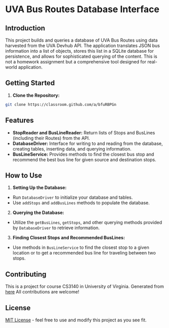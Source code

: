 # UVA Bus Routes Database Interface

## Introduction
This project builds and queries a database of UVA Bus Routes using data harvested from the UVA Devhub API. The application translates JSON bus information into a list of objects, stores this list in a SQLite database for persistence, and allows for sophisticated querying of the content. This is not a homework assignment but a comprehensive tool designed for real-world application.

## Getting Started
1. **Clone the Repository:**
```Bash
git clone https://classroom.github.com/a/bfuRBPGn
```
## Features
- **StopReader and BusLineReader:** Return lists of Stops and BusLines (including their Routes) from the API.
- **DatabaseDriver:** Interface for writing to and reading from the database, creating tables, inserting data, and querying information.
- **BusLineService:** Provides methods to find the closest bus stop and recommend the best bus line for given source and destination stops.

## How to Use
1. **Setting Up the Database:**
- Run `DatabaseDriver` to initialize your database and tables.
- Use `addStops` and `addBusLines` methods to populate the database.

2. **Querying the Database:**
- Utilize the `getBusLines`, `getStops`, and other querying methods provided by `DatabaseDriver` to retrieve information.

3. **Finding Closest Stops and Recommended BusLines:**
- Use methods in `BusLineService` to find the closest stop to a given location or to get a recommended bus line for traveling between two stops.

## Contributing
This is a project for course CS3140 in University of Virginia. 
Generated from [here](https://github.com/cs-3140-fa23/hw5-starter-repo)
All contributions are welcome!

## License
[MIT License](LICENSE.md) - feel free to use and modify this project as you see fit.

